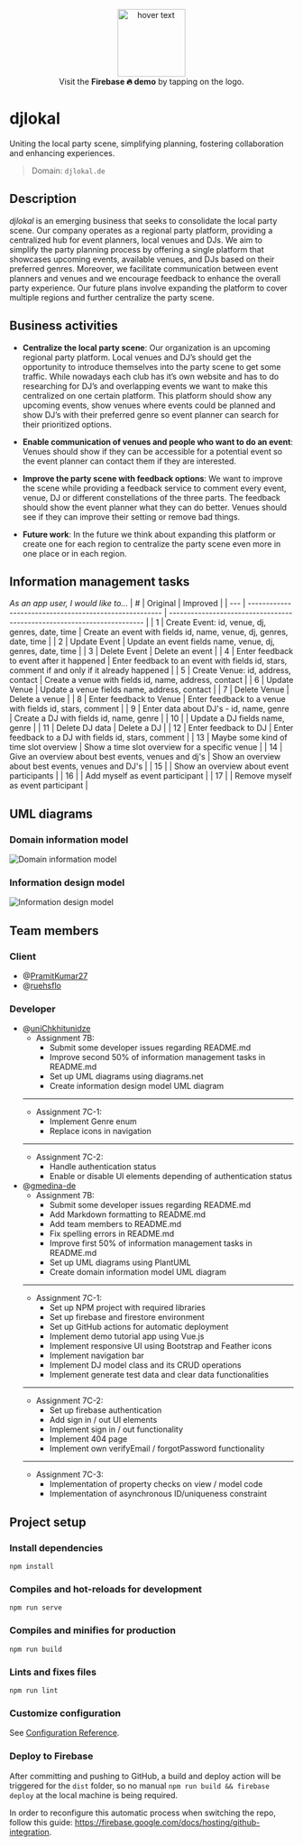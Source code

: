 <p align="center">
  <a href="https://webapp23-group5.web.app/"><img src="public/favicon.svg?raw=true" width="120" title="hover text"></a>
  <br>
  Visit the <b>Firebase 🔥 demo</b> by tapping on the logo.
</p>

# djlokal

Uniting the local party scene, simplifying planning, fostering collaboration and enhancing experiences.

> Domain: `djlokal.de`

## Description

_djlokal_ is an emerging business that seeks to consolidate the local party scene.
Our company operates as a regional party platform, providing a centralized hub for event planners, local venues and DJs.
We aim to simplify the party planning process by offering a single platform that showcases upcoming events, available venues, and DJs based on their preferred genres.
Moreover, we facilitate communication between event planners and venues and we encourage feedback to enhance the overall party experience.
Our future plans involve expanding the platform to cover multiple regions and further centralize the party scene.

## Business activities

- **Centralize the local party scene**:
  Our organization is an upcoming regional party platform.
  Local venues and DJ’s should get the opportunity to introduce themselves into the party scene to get some traffic.
  While nowadays each club has it’s own website and has to do researching for DJ’s and overlapping events we want to make this centralized on one certain platform.
  This platform should show any upcoming events, show venues where events could be planned and show DJ’s with their preferred genre so event planner can search for their prioritized options.

- **Enable communication of venues and people who want to do an event**:
  Venues should show if they can be accessible for a potential event so the event planner can contact them if they are interested.

- **Improve the party scene with feedback options**:
  We want to improve the scene while providing a feedback service to comment every event, venue, DJ or different constellations of the three parts.
  The feedback should show the event planner what they can do better.
  Venues should see if they can improve their setting or remove bad things.

- **Future work**:
  In the future we think about expanding this platform or create one for each region to centralize the party scene even more in one place or in each region.

## Information management tasks

_As an app user, I would like to..._
| # | Original | Improved |
| --- | ------------------------------------------------------ | ----------------------------------------------------------------------- |
| 1 | Create Event: id, venue, dj, genres, date, time | Create an event with fields id, name, venue, dj, genres, date, time |
| 2 | Update Event | Update an event fields name, venue, dj, genres, date, time |
| 3 | Delete Event | Delete an event |
| 4 | Enter feedback to event after it happened | Enter feedback to an event with fields id, stars, comment if and only if it already happened |
| 5 | Create Venue: id, address, contact | Create a venue with fields id, name, address, contact |
| 6 | Update Venue | Update a venue fields name, address, contact |
| 7 | Delete Venue | Delete a venue |
| 8 | Enter feedback to Venue | Enter feedback to a venue with fields id, stars, comment |
| 9 | Enter data about DJ's - id, name, genre | Create a DJ with fields id, name, genre |
| 10 | | Update a DJ fields name, genre |
| 11 | Delete DJ data | Delete a DJ |
| 12 | Enter feedback to DJ | Enter feedback to a DJ with fields id, stars, comment |
| 13 | Maybe some kind of time slot overview | Show a time slot overview for a specific venue |
| 14 | Give an overview about best events, venues and dj's | Show an overview about best events, venues and DJ's |
| 15 | | Show an overview about event participants |
| 16 | | Add myself as event participant |
| 17 | | Remove myself as event participant |

## UML diagrams

### Domain information model

![Domain information model](uml/dim.png?raw=true)

### Information design model

![Information design model](uml/idm.jpg?raw=true)

## Team members

### Client

- @[PramitKumar27](https://github.com/PramitKumar27)
- @[ruehsflo](https://github.com/ruehsflo)

### Developer

- @[uniChkhitunidze](https://github.com/uniChkhitunidze)
  - Assignment 7B:
    - Submit some developer issues regarding README.md
    - Improve second 50% of information management tasks in README.md
    - Set up UML diagrams using diagrams.net
    - Create information design model UML diagram
  ***
  - Assignment 7C-1:
    - Implement Genre enum
    - Replace icons in navigation
  ***
  - Assignment 7C-2:
    - Handle authentication status
    - Enable or disable UI elements depending of authentication status
- @[gmedina-de](https://github.com/gmedina-de)
  - Assignment 7B:
    - Submit some developer issues regarding README.md
    - Add Markdown formatting to README.md
    - Add team members to README.md
    - Fix spelling errors in README.md
    - Improve first 50% of information management tasks in README.md
    - Set up UML diagrams using PlantUML
    - Create domain information model UML diagram
  ***
  - Assignment 7C-1:
    - Set up NPM project with required libraries
    - Set up firebase and firestore environment
    - Set up GitHub actions for automatic deployment
    - Implement demo tutorial app using Vue.js
    - Implement responsive UI using Bootstrap and Feather icons
    - Implement navigation bar
    - Implement DJ model class and its CRUD operations
    - Implement generate test data and clear data functionalities
  ***
  - Assignment 7C-2:
    - Set up firebase authentication
    - Add sign in / out UI elements
    - Implement sign in / out functionality
    - Implement 404 page
    - Implement own verifyEmail / forgotPassword functionality
  ***
  - Assignment 7C-3:
    - Implementation of property checks on view / model code
    - Implementation of asynchronous ID/uniqueness constraint	

## Project setup
### Install dependencies
```
npm install
```

### Compiles and hot-reloads for development
```
npm run serve
```

### Compiles and minifies for production
```
npm run build
```

### Lints and fixes files
```
npm run lint
```

### Customize configuration
See [Configuration Reference](https://cli.vuejs.org/config/).

### Deploy to Firebase
After committing and pushing to GitHub, 
a build and deploy action will be triggered for the `dist` folder, 
so no manual `npm run build && firebase deploy` at the local machine is being required.

In order to reconfigure this automatic process when switching the repo, follow this guide: https://firebase.google.com/docs/hosting/github-integration.
